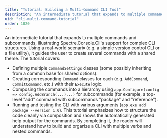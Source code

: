 ```yaml
---
title: "Tutorial: Building a Multi-Command CLI Tool"
description: "An intermediate tutorial that expands to multiple commands and subcommands, illustrating Spectre.Console.Cli's support for complex CLI structures"
uid: "cli-multi-command-tutorial"
order: 1020
---
```


An intermediate tutorial that expands to multiple commands and subcommands, illustrating Spectre.Console.Cli's support for complex CLI structures. Using a real-world scenario (e.g. a simple version control CLI or a file utility), it guides the user to create several commands with a shared theme. The tutorial covers:

* Defining multiple `CommandSettings` classes (some possibly inheriting from a common base for shared options).
* Creating corresponding `Command` classes for each (e.g. `AddCommand`, `CommitCommand`, etc.) with their `Execute` logic.
* Composing the commands into a hierarchy using `app.Configure(config => config.AddBranch(...)...)` for subcommands (for example, a top-level "add" command with subcommands "package" and "reference").
* Running and testing the CLI with various arguments (`app.exe add package --version 1.0`).
  This tutorial emphasizes how to structure the code cleanly via composition and shows the automatically generated help output for the commands. By completing it, the reader will understand how to build and organize a CLI with multiple verbs and nested commands.